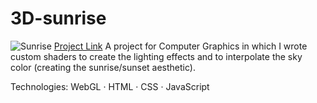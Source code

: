 # 3D-sunrise
![Sunrise](https://github.com/user-attachments/assets/2e727327-ca82-429b-88e4-f60292cb0f66)
[Project Link](https://lauraehiller.github.io/3D-sunrise/)
A project for Computer Graphics in which I wrote custom shaders to create the lighting effects and to interpolate the sky color (creating the sunrise/sunset aesthetic).

Technologies:
WebGL · HTML · CSS · JavaScript
